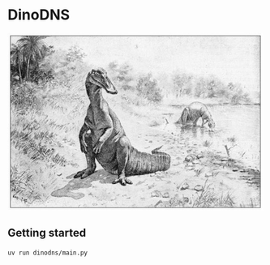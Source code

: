# DinoDNS

<div align="center">
    <img src="./assets/dinosaurs-hadrosaurid.png" alt="dinosaurs-hadrosaurid" />
</div>

## Getting started 

```bash
uv run dinodns/main.py
```